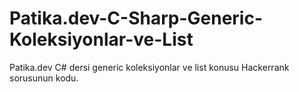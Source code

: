 # Patika.dev-C-Sharp-Generic-Koleksiyonlar-ve-List
Patika.dev C# dersi generic koleksiyonlar ve list konusu Hackerrank sorusunun kodu.
